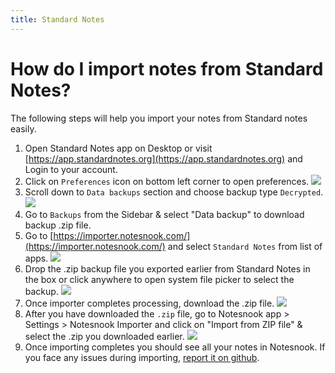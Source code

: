 ```yaml
---
title: Standard Notes
---
```


# How do I import notes from Standard Notes?

The following steps will help you import your notes from Standard notes easily.

1. Open Standard Notes app on Desktop or visit [https://app.standardnotes.org](https://app.standardnotes.org) and Login to your account.
2. Click on `Preferences` icon on bottom left corner to open preferences.
   ![](/static/standard-notes-importer/1.png)
3. Scroll down to `Data backups` section and choose backup type `Decrypted`.
   ![](/static/standard-notes-importer/2.png)
4. Go to `Backups` from the Sidebar & select "Data backup" to download backup .zip file.
5. Go to [https://importer.notesnook.com/](https://importer.notesnook.com/) and select `Standard Notes` from list of apps.
   ![](/static/standard-notes-importer/3.png)
6. Drop the .zip backup file you exported earlier from Standard Notes in the box or click anywhere to open system file picker to select the backup.
   ![](/static/standard-notes-importer/4.png)
7. Once importer completes processing, download the .zip file.
   ![](/static/standard-notes-importer/5.png)
8. After you have downloaded the `.zip` file, go to Notesnook app > Settings > Notesnook Importer and click on "Import from ZIP file" & select the .zip you downloaded earlier.
   ![](/static/import-zip-app.png)
9. Once importing completes you should see all your notes in Notesnook. If you face any issues during importing, [report it on github](https://github.com/streetwriters/notesnook).

